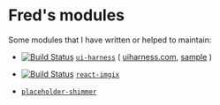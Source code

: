 # Fred's modules
Some modules that I have written or helped to maintain:

- [![Build Status](https://travis-ci.org/philcockfield/ui-harness.svg)](https://travis-ci.org/philcockfield/ui-harness) [`ui-harness`](https://github.com/philcockfield/ui-harness)
(
  [uiharness.com](http://uiharness.com),
  [sample](https://github.com/philcockfield/ui-harness-sample)
)

- [![Build Status](https://travis-ci.org/imgix/react-imgix.svg)](https://travis-ci.org/imgix/react-imgix) [`react-imgix`](https://github.com/imgix/react-imgix)

- [`placeholder-shimmer`](https://github.com/frederickfogerty/placeholder-shimmer)
